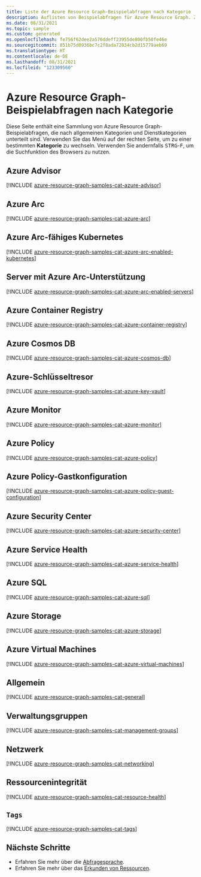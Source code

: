 ```yaml
---
title: Liste der Azure Resource Graph-Beispielabfragen nach Kategorie
description: Auflisten von Beispielabfragen für Azure Resource Graph. Zu den Kategorien zählen Tags, Azure Advisor, Key Vault, Kubernetes, Gastkonfiguration und vieles mehr.
ms.date: 08/31/2021
ms.topic: sample
ms.custom: generated
ms.openlocfilehash: fe756f62dee2a576ddeff23955de800fb50fe46e
ms.sourcegitcommit: 851b75d0936bc7c2f8ada72834cb2d15779aeb69
ms.translationtype: HT
ms.contentlocale: de-DE
ms.lasthandoff: 08/31/2021
ms.locfileid: "123309560"
---
```

# <a name="azure-resource-graph-sample-queries-by-category"></a>Azure Resource Graph-Beispielabfragen nach Kategorie

Diese Seite enthält eine Sammlung von Azure Resource Graph-Beispielabfragen, die nach allgemeinen Kategorien und Dienstkategorien unterteilt sind. Verwenden Sie das Menü auf der rechten Seite, um zu einer bestimmten **Kategorie** zu wechseln.
Verwenden Sie andernfalls <kbd>STRG</kbd>-<kbd>F</kbd>, um die Suchfunktion des Browsers zu nutzen.

## <a name="azure-advisor"></a>Azure Advisor

[!INCLUDE [azure-resource-graph-samples-cat-azure-advisor](../../../../includes/resource-graph/samples/bycat/azure-advisor.md)]

## <a name="azure-arc"></a>Azure Arc

[!INCLUDE [azure-resource-graph-samples-cat-azure-arc](../../../../includes/resource-graph/samples/bycat/azure-arc.md)]

## <a name="azure-arc-enabled-kubernetes"></a>Azure Arc-fähiges Kubernetes

[!INCLUDE [azure-resource-graph-samples-cat-azure-arc-enabled-kubernetes](../../../../includes/resource-graph/samples/bycat/azure-arc-enabled-kubernetes.md)]

## <a name="azure-arc-enabled-servers"></a>Server mit Azure Arc-Unterstützung

[!INCLUDE [azure-resource-graph-samples-cat-azure-arc-enabled-servers](../../../../includes/resource-graph/samples/bycat/azure-arc-enabled-servers.md)]

## <a name="azure-container-registry"></a>Azure Container Registry

[!INCLUDE [azure-resource-graph-samples-cat-azure-container-registry](../../../../includes/resource-graph/samples/bycat/azure-container-registry.md)]

## <a name="azure-cosmos-db"></a>Azure Cosmos DB

[!INCLUDE [azure-resource-graph-samples-cat-azure-cosmos-db](../../../../includes/resource-graph/samples/bycat/azure-cosmos-db.md)]

## <a name="azure-key-vault"></a>Azure-Schlüsseltresor

[!INCLUDE [azure-resource-graph-samples-cat-azure-key-vault](../../../../includes/resource-graph/samples/bycat/azure-key-vault.md)]

## <a name="azure-monitor"></a>Azure Monitor

[!INCLUDE [azure-resource-graph-samples-cat-azure-monitor](../../../../includes/resource-graph/samples/bycat/azure-monitor.md)]

## <a name="azure-policy"></a>Azure Policy

[!INCLUDE [azure-resource-graph-samples-cat-azure-policy](../../../../includes/resource-graph/samples/bycat/azure-policy.md)]

## <a name="azure-policy-guest-configuration"></a>Azure Policy-Gastkonfiguration

[!INCLUDE [azure-resource-graph-samples-cat-azure-policy-guest-configuration](../../../../includes/resource-graph/samples/bycat/azure-policy-guest-configuration.md)]

## <a name="azure-security-center"></a>Azure Security Center

[!INCLUDE [azure-resource-graph-samples-cat-azure-security-center](../../../../includes/resource-graph/samples/bycat/azure-security-center.md)]

## <a name="azure-service-health"></a>Azure Service Health

[!INCLUDE [azure-resource-graph-samples-cat-azure-service-health](../../../../includes/resource-graph/samples/bycat/azure-service-health.md)]

## <a name="azure-sql"></a>Azure SQL

[!INCLUDE [azure-resource-graph-samples-cat-azure-sql](../../../../includes/resource-graph/samples/bycat/azure-sql.md)]

## <a name="azure-storage"></a>Azure Storage

[!INCLUDE [azure-resource-graph-samples-cat-azure-storage](../../../../includes/resource-graph/samples/bycat/azure-storage.md)]

## <a name="azure-virtual-machines"></a>Azure Virtual Machines

[!INCLUDE [azure-resource-graph-samples-cat-azure-virtual-machines](../../../../includes/resource-graph/samples/bycat/azure-virtual-machines.md)]

## <a name="general"></a>Allgemein

[!INCLUDE [azure-resource-graph-samples-cat-general](../../../../includes/resource-graph/samples/bycat/general.md)]

## <a name="management-groups"></a>Verwaltungsgruppen

[!INCLUDE [azure-resource-graph-samples-cat-management-groups](../../../../includes/resource-graph/samples/bycat/management-groups.md)]

## <a name="networking"></a>Netzwerk

[!INCLUDE [azure-resource-graph-samples-cat-networking](../../../../includes/resource-graph/samples/bycat/networking.md)]

## <a name="resource-health"></a>Ressourcenintegrität

[!INCLUDE [azure-resource-graph-samples-cat-resource-health](../../../../includes/resource-graph/samples/bycat/resource-health.md)]

## <a name="tags"></a>`Tags`

[!INCLUDE [azure-resource-graph-samples-cat-tags](../../../../includes/resource-graph/samples/bycat/tags.md)]

## <a name="next-steps"></a>Nächste Schritte

- Erfahren Sie mehr über die [Abfragesprache](../concepts/query-language.md).
- Erfahren Sie mehr über das [Erkunden von Ressourcen](../concepts/explore-resources.md).
